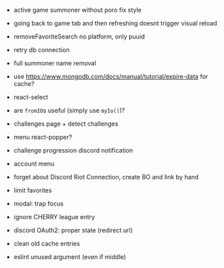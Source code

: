 - active game summoner without poro fix style
- going back to game tab and then refreshing doesnt trigger visual reload
- removeFavoriteSearch no platform, only puuid
- retry db connection

- full summoner name removal

- use https://www.mongodb.com/docs/manual/tutorial/expire-data for cache?
- react-select
- are `fromIO`s useful (simply use `myIo()`)?

- challenges page + detect challenges
- menu react-popper?
- challenge progression discord notification
- account menu
- forget about Discord Riot Connection, create BO and link by hand

- limit favorites
- modal: trap focus
- ignore CHERRY league entry
- discord OAuth2: proper state (redirect url)
- clean old cache entries
- eslint unused argument (even if middle)
